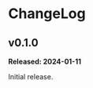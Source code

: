 # ChangeLog

## v0.1.0

**Released: 2024-01-11**

Initial release.

[//]: # (ChangeLog.md ends here)

